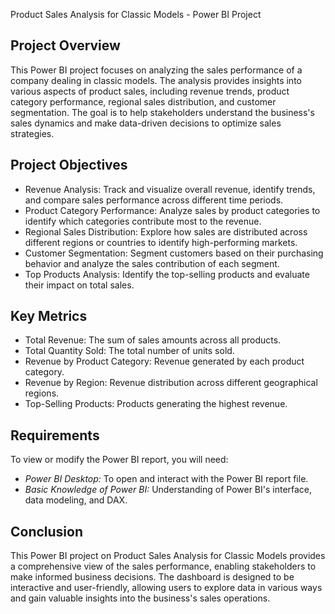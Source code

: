  Product Sales Analysis for Classic Models - Power BI Project

## Project Overview

This Power BI project focuses on analyzing the sales performance of a company dealing in classic models.
The analysis provides insights into various aspects of product sales, including revenue trends, product 
category performance, regional sales distribution, and customer segmentation. The goal is to help
stakeholders understand the business's sales dynamics and make data-driven decisions to optimize sales strategies.

## Project Objectives

- Revenue Analysis: Track and visualize overall revenue, identify trends, and compare sales performance across different time periods.
- Product Category Performance: Analyze sales by product categories to identify which categories contribute most to the revenue.
- Regional Sales Distribution: Explore how sales are distributed across different regions or countries to identify high-performing markets.
- Customer Segmentation: Segment customers based on their purchasing behavior and analyze the sales contribution of each segment.
- Top Products Analysis: Identify the top-selling products and evaluate their impact on total sales.


## Key Metrics

- Total Revenue: The sum of sales amounts across all products.
- Total Quantity Sold: The total number of units sold.
- Revenue by Product Category: Revenue generated by each product category.
- Revenue by Region: Revenue distribution across different geographical regions.
- Top-Selling Products: Products generating the highest revenue.


## Requirements

To view or modify the Power BI report, you will need:

- *Power BI Desktop:* To open and interact with the Power BI report file.
- *Basic Knowledge of Power BI:* Understanding of Power BI's interface, data modeling, and DAX.

## Conclusion

This Power BI project on Product Sales Analysis for Classic Models provides a comprehensive view of the sales
performance, enabling stakeholders to make informed business decisions. The dashboard is designed to be 
interactive and user-friendly, allowing users to explore data in various ways and gain valuable insights
into the business's sales operations.
